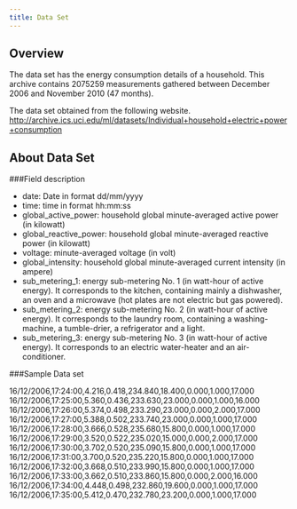 ```yaml
---
title: Data Set
---
```


Overview 
-------
The data set has the energy consumption details of a household. 
This archive contains 2075259 measurements gathered between December 2006 and November 2010 (47 months). 


The data set obtained from the following website.
http://archive.ics.uci.edu/ml/datasets/Individual+household+electric+power+consumption

About Data Set
-----------

###Field description

* date: Date in format dd/mm/yyyy 
* time: time in format hh:mm:ss 
* global_active_power: household global minute-averaged active power (in kilowatt) 
* global_reactive_power: household global minute-averaged reactive power (in kilowatt) 
* voltage: minute-averaged voltage (in volt) 
* global_intensity: household global minute-averaged current intensity (in ampere) 
* sub_metering_1: energy sub-metering No. 1 (in watt-hour of active energy). It corresponds to the kitchen, containing mainly a dishwasher, an oven and a microwave (hot plates are not electric but gas powered). 
* sub_metering_2: energy sub-metering No. 2 (in watt-hour of active energy). It corresponds to the laundry room, containing a washing-machine, a tumble-drier, a refrigerator and a light. 
* sub_metering_3: energy sub-metering No. 3 (in watt-hour of active energy). It corresponds to an electric water-heater and an air-conditioner.

###Sample Data set

16/12/2006,17:24:00,4.216,0.418,234.840,18.400,0.000,1.000,17.000
16/12/2006,17:25:00,5.360,0.436,233.630,23.000,0.000,1.000,16.000
16/12/2006,17:26:00,5.374,0.498,233.290,23.000,0.000,2.000,17.000
16/12/2006,17:27:00,5.388,0.502,233.740,23.000,0.000,1.000,17.000
16/12/2006,17:28:00,3.666,0.528,235.680,15.800,0.000,1.000,17.000
16/12/2006,17:29:00,3.520,0.522,235.020,15.000,0.000,2.000,17.000
16/12/2006,17:30:00,3.702,0.520,235.090,15.800,0.000,1.000,17.000
16/12/2006,17:31:00,3.700,0.520,235.220,15.800,0.000,1.000,17.000
16/12/2006,17:32:00,3.668,0.510,233.990,15.800,0.000,1.000,17.000
16/12/2006,17:33:00,3.662,0.510,233.860,15.800,0.000,2.000,16.000
16/12/2006,17:34:00,4.448,0.498,232.860,19.600,0.000,1.000,17.000
16/12/2006,17:35:00,5.412,0.470,232.780,23.200,0.000,1.000,17.000

